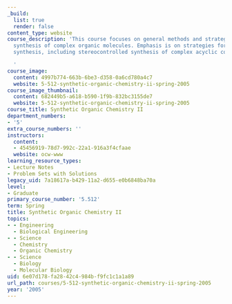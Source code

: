 ```yaml
---
_build:
  list: true
  render: false
content_type: website
course_description: 'This course focuses on general methods and strategies for the
  synthesis of complex organic molecules. Emphasis is on strategies for stereoselective
  synthesis, including stereocontrolled synthesis of complex acyclic compounds.

  '
course_image:
  content: 4997b774-663b-6be3-d358-0a6cd780a4c7
  website: 5-512-synthetic-organic-chemistry-ii-spring-2005
course_image_thumbnail:
  content: 682449b5-a618-b590-1f9b-832bc3155de7
  website: 5-512-synthetic-organic-chemistry-ii-spring-2005
course_title: Synthetic Organic Chemistry II
department_numbers:
- '5'
extra_course_numbers: ''
instructors:
  content:
  - 45456919-78d7-992c-22a1-916a3f4cfaae
  website: ocw-www
learning_resource_types:
- Lecture Notes
- Problem Sets with Solutions
legacy_uid: 7a18617a-b429-11a2-d655-e0b6848ba70a
level:
- Graduate
primary_course_number: '5.512'
term: Spring
title: Synthetic Organic Chemistry II
topics:
- - Engineering
  - Biological Engineering
- - Science
  - Chemistry
  - Organic Chemistry
- - Science
  - Biology
  - Molecular Biology
uid: 6e07d178-fa28-42c4-984b-f9fc1c1a1a89
url_path: courses/5-512-synthetic-organic-chemistry-ii-spring-2005
year: '2005'
---
```

